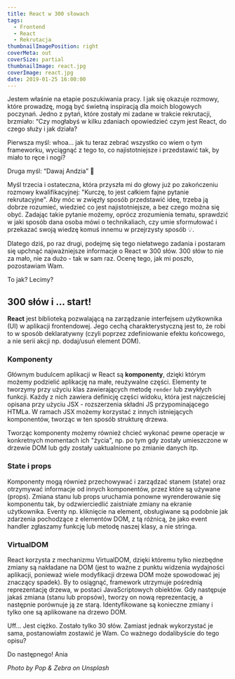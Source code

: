 ```yaml
---
title: React w 300 słowach
tags:
  - Frontend
  - React
  - Rekrutacja
thumbnailImagePosition: right
coverMeta: out
coverSize: partial
thumbnailImage: react.jpg
coverImage: react.jpg
date: 2019-01-25 16:00:00
---
```


Jestem właśnie na etapie poszukiwania pracy. I jak się okazuje rozmowy, które prowadzę, mogą być świetną inspiracją dla moich blogowych poczynań. Jedno z pytań, które zostały mi zadane w trakcie rekrutacji, brzmiało: “Czy mogłabyś w kilku zdaniach opowiedzieć czym jest React, do czego służy i jak działa?
<!-- more -->

Pierwsza myśl: whoa... jak tu teraz zebrać wszystko co wiem o tym frameworku, wyciągnąć z tego to, co najistotniejsze i przedstawić tak, by miało to ręce i nogi?

Druga myśl: “Dawaj Andzia” 💪

Myśl trzecia i ostateczna, która przyszła mi do głowy już po zakończeniu rozmowy kwalifikacyjnej: "Kurczę, to jest całkiem fajne pytanie rekrutacyjne". Aby móc w zwięzły sposób przedstawić ideę, trzeba ją dobrze rozumieć, wiedzieć co jest najistotniejsze, a bez czego można się obyć. Zadając takie pytanie możemy, oprócz zrozumienia tematu, sprawdzić w jaki sposób dana osoba mówi o technikaliach, czy umie sformułować i przekazać swoją wiedzę komuś innemu w przejrzysty sposób 💡. 

Dlatego dziś, po raz drugi, podejmę się tego niełatwego zadania i postaram się upchnąć najważniejsze informacje o React w 300 słów. 300 słów to nie za mało, nie za dużo - tak w sam raz. Ocenę tego, jak mi poszło, pozostawiam Wam.

To jak? Lecimy?

## 300 słów i ... start!

**React** jest biblioteką pozwalającą na zarządzanie interfejsem użytkownika (UI) w aplikacji frontendowej. Jego cechą charakterystyczną jest to, że robi to w sposób deklaratywny (czyli poprzez zdefiniowanie efektu końcowego, a nie serii akcji np. dodaj/usuń element DOM).

### Komponenty

Głównym budulcem aplikacji w React są **komponenty**, dzięki którym możemy podzielić aplikację na małe, reużywalne części. Elementy te tworzymy przy użyciu klas zawierających metodę `render` lub zwykłych funkcji. Każdy z nich zawiera definicję części widoku, która jest najcześciej opisana przy użyciu JSX - rozszerzenia składni JS przypominającego HTMLa. W ramach JSX możemy korzystać z innych istniejących komponentów, tworząc w ten sposób strukturę drzewa.

Tworząc komponenty możemy również chcieć wykonać pewne operacje w konkretnych momentach ich "życia", np.&nbsp;po tym gdy zostały umieszczone w drzewie DOM lub gdy zostały uaktualnione po zmianie danych itp.

### State i props

Komponenty mogą również przechowywać i zarządzać stanem (state) oraz otrzymywać informacje od innych komponentów, przez które są używane (props). Zmiana stanu lub props uruchamia ponowne wyrenderowanie się komponentu tak, by odzwierciedlić zaistniałe zmiany na ekranie użytkownika. Eventy np.&nbsp;kliknięcie na element, obsługiwane są podobnie jak zdarzenia pochodzące z elementów DOM, z tą różnicą, że jako event handler zgłaszamy funkcję lub metodę naszej klasy, a nie stringa. 

### VirtualDOM

React korzysta z mechanizmu VirtualDOM, dzięki któremu tylko niezbędne zmiany są nakładane na DOM (jest to ważne z&nbsp;punktu widzenia wydajności aplikacji, ponieważ wiele modyfikacji drzewa DOM może spowodować jej znaczący spadek). By to osiągnąć, framework utrzymuje pośrednią reprezentację drzewa, w&nbsp;postaci JavaScriptowych obiektów. Gdy następuje jakaś zmiana (stanu lub propsów), tworzy on nową reprezentację, a następnie porównuje ją ze starą. Identyfikowane są konieczne zmiany i tylko one są aplikowane na drzewo DOM.


Uff... Jest ciężko. Zostało tylko 30 słów. Zamiast jednak wykorzystać je sama, postanowiałm zostawić je Wam. 
Co ważnego dodalibyście do tego opisu? 

Do następnego!
Ania


*Photo by Pop & Zebra on Unsplash*
